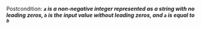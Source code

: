 Postcondition: ***`a` is a non-negative integer represented as a string with no leading zeros, `b` is the input value without leading zeros, and `a` is equal to `b`***